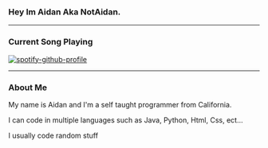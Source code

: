 ### Hey Im Aidan Aka NotAidan.

---

### Current Song Playing

[![spotify-github-profile](https://spotify-github-profile.vercel.app/api/view?uid=dv50lpdjrcb0zn4paj4bu8c8c&cover_image=true&theme=novatorem)](https://open.spotify.com/user/dv50lpdjrcb0zn4paj4bu8c8c)

---
### About Me

My name is Aidan and I'm a self taught programmer from California.

I can code in multiple languages such as Java, Python, Html, Css, ect...

I usually code random stuff 
